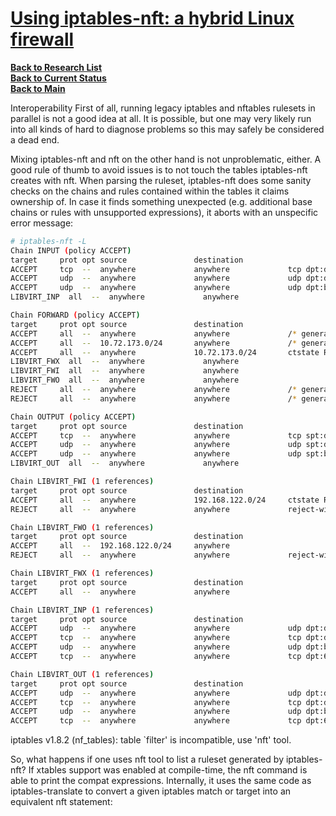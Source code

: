# **[Using iptables-nft: a hybrid Linux firewall](https://www.redhat.com/en/blog/using-iptables-nft-hybrid-linux-firewall)**


**[Back to Research List](../../../../research_list.md)**\
**[Back to Current Status](../../../../../development/status/weekly/current_status.md)**\
**[Back to Main](../../../../../README.md)**

Interoperability
First of all, running legacy iptables and nftables rulesets in parallel is not a good idea at all. It is possible, but one may very likely run into all kinds of hard to diagnose problems so this may safely be considered a dead end.

Mixing iptables-nft and nft on the other hand is not unproblematic, either. A good rule of thumb to avoid issues is to not touch the tables iptables-nft creates with nft. When parsing the ruleset, iptables-nft does some sanity checks on the chains and rules contained within the tables it claims ownership of. In case it finds something unexpected (e.g. additional base chains or rules with unsupported expressions), it aborts with an unspecific error message:

```bash
# iptables-nft -L
Chain INPUT (policy ACCEPT)
target     prot opt source               destination         
ACCEPT     tcp  --  anywhere             anywhere             tcp dpt:domain /* generated for Multipass network mpqemubr0 */
ACCEPT     udp  --  anywhere             anywhere             udp dpt:domain /* generated for Multipass network mpqemubr0 */
ACCEPT     udp  --  anywhere             anywhere             udp dpt:bootps /* generated for Multipass network mpqemubr0 */
LIBVIRT_INP  all  --  anywhere             anywhere            

Chain FORWARD (policy ACCEPT)
target     prot opt source               destination         
ACCEPT     all  --  anywhere             anywhere             /* generated for Multipass network mpqemubr0 */
ACCEPT     all  --  10.72.173.0/24       anywhere             /* generated for Multipass network mpqemubr0 */
ACCEPT     all  --  anywhere             10.72.173.0/24       ctstate RELATED,ESTABLISHED /* generated for Multipass network mpqemubr0 */
LIBVIRT_FWX  all  --  anywhere             anywhere            
LIBVIRT_FWI  all  --  anywhere             anywhere            
LIBVIRT_FWO  all  --  anywhere             anywhere            
REJECT     all  --  anywhere             anywhere             /* generated for Multipass network mpqemubr0 */ reject-with icmp-port-unreachable
REJECT     all  --  anywhere             anywhere             /* generated for Multipass network mpqemubr0 */ reject-with icmp-port-unreachable

Chain OUTPUT (policy ACCEPT)
target     prot opt source               destination         
ACCEPT     tcp  --  anywhere             anywhere             tcp spt:domain /* generated for Multipass network mpqemubr0 */
ACCEPT     udp  --  anywhere             anywhere             udp spt:domain /* generated for Multipass network mpqemubr0 */
ACCEPT     udp  --  anywhere             anywhere             udp spt:bootps /* generated for Multipass network mpqemubr0 */
LIBVIRT_OUT  all  --  anywhere             anywhere            

Chain LIBVIRT_FWI (1 references)
target     prot opt source               destination         
ACCEPT     all  --  anywhere             192.168.122.0/24     ctstate RELATED,ESTABLISHED
REJECT     all  --  anywhere             anywhere             reject-with icmp-port-unreachable

Chain LIBVIRT_FWO (1 references)
target     prot opt source               destination         
ACCEPT     all  --  192.168.122.0/24     anywhere            
REJECT     all  --  anywhere             anywhere             reject-with icmp-port-unreachable

Chain LIBVIRT_FWX (1 references)
target     prot opt source               destination         
ACCEPT     all  --  anywhere             anywhere            

Chain LIBVIRT_INP (1 references)
target     prot opt source               destination         
ACCEPT     udp  --  anywhere             anywhere             udp dpt:domain
ACCEPT     tcp  --  anywhere             anywhere             tcp dpt:domain
ACCEPT     udp  --  anywhere             anywhere             udp dpt:bootps
ACCEPT     tcp  --  anywhere             anywhere             tcp dpt:67

Chain LIBVIRT_OUT (1 references)
target     prot opt source               destination         
ACCEPT     udp  --  anywhere             anywhere             udp dpt:domain
ACCEPT     tcp  --  anywhere             anywhere             tcp dpt:domain
ACCEPT     udp  --  anywhere             anywhere             udp dpt:bootpc
ACCEPT     tcp  --  anywhere             anywhere             tcp dpt:68
```

iptables v1.8.2 (nf_tables): table `filter' is incompatible, use 'nft' tool.

So, what happens if one uses nft tool to list a ruleset generated by iptables-nft? If xtables support was enabled at compile-time, the nft command is able to print the compat expressions. Internally, it uses the same code as iptables-translate to convert a given iptables match or target into an equivalent nft statement:

